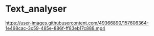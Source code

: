# Text_analyser
https://user-images.githubusercontent.com/49366890/157606364-1e498cac-3c59-485e-886f-ff83eb17c888.mp4
